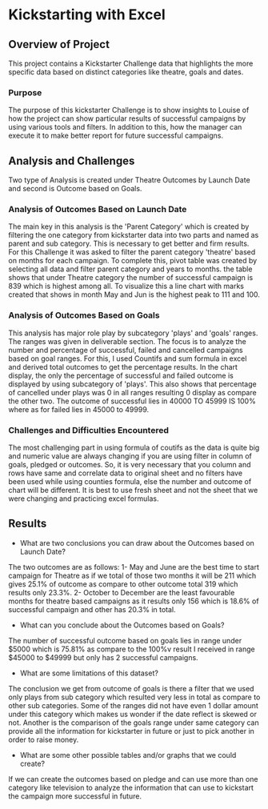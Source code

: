 # Kickstarting with Excel

## Overview of Project

This project contains a Kickstarter Challenge data that highlights the more specific data based on distinct categories like theatre, goals and dates.

### Purpose

The purpose of this kickstarter Challenge is to show insights to Louise of how the project can show particular results of successful campaigns by using various tools and filters. In addition to this, how the manager can execute it to make better report for future successful campaigns.

## Analysis and Challenges

Two type of Analysis is created under Theatre Outcomes by Launch Date and second is Outcome based on Goals.

### Analysis of Outcomes Based on Launch Date

The main key in this analysis is the 'Parent Category' which is created by filtering the one category  from kickstarter data into two parts and named as parent and sub category. This is necessary to get better and firm results. For this Challenge it was asked to filter the parent category 'theatre' based on months for each campaign. To complete this, pivot table was created by selecting all data and filter parent category and years to months. the table shows that under Theatre category the number of successful campaign is 839 which is highest among all. To visualize this a line chart with marks created that shows in month May and Jun is the highest peak to 111 and 100.


### Analysis of Outcomes Based on Goals

This analysis has major role play by subcategory 'plays' and 'goals' ranges. The ranges was given in deliverable section. The focus is to analyze the number and percentage of successful, failed and cancelled campaigns based on goal ranges. For this, I used Countifs and sum formula in excel and derived total outcomes to get the percentage results. In the chart display, the only the percentage of successful and failed outcome is displayed by using subcategory of 'plays'. This also shows that percentage of cancelled under plays was 0 in all ranges resulting 0 display as compare the other two. The outcome of successful lies in 40000 TO 45999 IS 100% where as for failed lies in 45000 to 49999.

### Challenges and Difficulties Encountered

The most challenging part in using formula of coutifs as the data is quite big and numeric value are always changing if you are using filter in column of goals, pledged or outcomes. So, it is very necessary that you column and rows have same and correlate data to original sheet and no filters have been used while using counties formula, else the number and outcome of chart will be different. It is best to use fresh sheet and not the sheet that we were changing and practicing excel formulas.

## Results

- What are two conclusions you can draw about the Outcomes based on Launch Date?

The two outcomes are as follows:
1- May and June are the best time to start campaign for Theatre as if we total of those two months it will be 211 which gives 25.1% of outcome as compare to other outcome total 319 which results only 23.3%.
2- October to December are the least favourable months for theatre based campaigns as it results only
 156 which is 18.6% of successful campaign and other has 20.3% in total.

- What can you conclude about the Outcomes based on Goals?

The number of successful outcome based on goals lies in range under $5000 which is 75.81% as compare to the 100%v result I received in range $45000 to $49999 but only has 2 successful campaigns.

- What are some limitations of this dataset?

The conclusion we get from outcome of goals is there a filter that we used only plays from sub category which resulted very less in total as compare to other sub categories. Some of the ranges did not have even 1 dollar amount under this category which makes us wonder if the date reflect is skewed or not.
Another is the comparison of the goals range under same category can provide all the information for kickstarter in future or just to pick another in order to raise money.

- What are some other possible tables and/or graphs that we could create?

If we can create the outcomes based on pledge and can use more than one category like television to analyze the information that can use to kickstart the campaign more successful in future.
